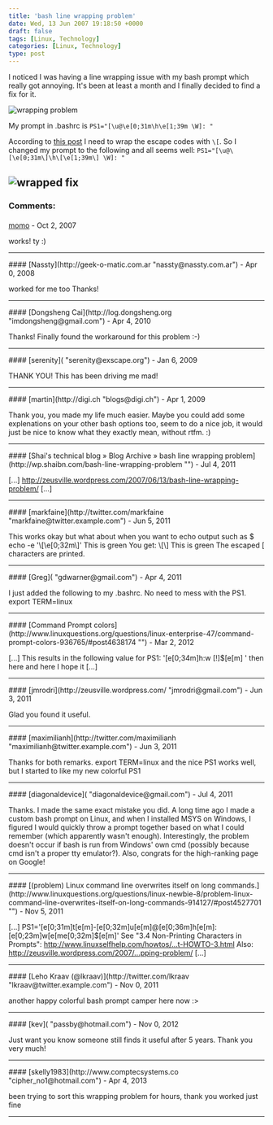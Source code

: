 ```yaml
---
title: 'bash line wrapping problem'
date: Wed, 13 Jun 2007 19:18:50 +0000
draft: false
tags: [Linux, Technology]
categories: [Linux, Technology]
type: post
---
```


I noticed I was having a line wrapping issue with my bash prompt which really got annoying. It's been at least a month and I finally decided to find a fix for it.

![wrapping problem](http://zeusville.files.wordpress.com/2007/06/wrap.png)

My prompt in .bashrc is `PS1="[\u@\e[0;31m\h\e[1;39m \W]: "`

According to [this post](http://forums.macosxhints.com/archive/index.php/t-17068.html) I need to wrap the escape codes with `\[`. So I changed my prompt to the following and all seems well: `PS1="[\u@\[\e[0;31m\]\h\[\e[1;39m\] \W]: "`

![wrapped fix](http://zeusville.files.wordpress.com/2007/06/wrapfix.png)
---
### Comments:
####
[momo]( "nbeyhurst@gmail.com") - <time datetime="2007-10-30 11:51:51">Oct 2, 2007</time>

works! ty :)
<hr />
####
[Nassty](http://geek-o-matic.com.ar "nassty@nassty.com.ar") - <time datetime="2008-04-27 03:04:16">Apr 0, 2008</time>

worked for me too Thanks!
<hr />
####
[Dongsheng Cai](http://log.dongsheng.org "imdongsheng@gmail.com") - <time datetime="2010-04-29 04:42:29">Apr 4, 2010</time>

Thanks! Finally found the workaround for this problem :-)
<hr />
####
[serenity]( "serenity@exscape.org") - <time datetime="2009-01-31 12:13:23">Jan 6, 2009</time>

THANK YOU! This has been driving me mad!
<hr />
####
[martin](http://digi.ch "blogs@digi.ch") - <time datetime="2009-04-06 17:36:20">Apr 1, 2009</time>

Thank you, you made my life much easier. Maybe you could add some explenations on your other bash options too, seem to do a nice job, it would just be nice to know what they exactly mean, without rtfm. :)
<hr />
####
[Shai&#039;s technical blog &raquo; Blog Archive &raquo; bash line wrapping problem](http://wp.shaibn.com/bash-line-wrapping-problem "") - <time datetime="2011-07-14 08:58:18">Jul 4, 2011</time>

\[...\] http://zeusville.wordpress.com/2007/06/13/bash-line-wrapping-problem/ \[...\]
<hr />
####
[markfaine](http://twitter.com/markfaine "markfaine@twitter.example.com") - <time datetime="2011-06-17 10:41:09">Jun 5, 2011</time>

This works okay but what about when you want to echo output such as $ echo -e '\\\[\\e\[0;32m\\\]' This is green You get: \\\[\\\] This is green The escaped \[ characters are printed.
<hr />
####
[Greg]( "gdwarner@gmail.com") - <time datetime="2011-04-28 14:02:27">Apr 4, 2011</time>

I just added the following to my .bashrc. No need to mess with the PS1. export TERM=linux
<hr />
####
[Command Prompt colors](http://www.linuxquestions.org/questions/linux-enterprise-47/command-prompt-colors-936765/#post4638174 "") - <time datetime="2012-03-27 19:44:19">Mar 2, 2012</time>

\[...\] This results in the following value for PS1: '\[e\[0;34m\]h:w \[!\]$\[e\[m\] ' then here and here I hope it \[...\]
<hr />
####
[jmrodri](http://zeusville.wordpress.com/ "jmrodri@gmail.com") - <time datetime="2011-06-15 22:40:44">Jun 3, 2011</time>

Glad you found it useful.
<hr />
####
[maximilianh](http://twitter.com/maximilianh "maximilianh@twitter.example.com") - <time datetime="2011-06-15 14:46:15">Jun 3, 2011</time>

Thanks for both remarks. export TERM=linux and the nice PS1 works well, but I started to like my new colorful PS1
<hr />
####
[diagonaldevice]( "diagonaldevice@gmail.com") - <time datetime="2011-07-07 15:45:37">Jul 4, 2011</time>

Thanks. I made the same exact mistake you did. A long time ago I made a custom bash prompt on Linux, and when I installed MSYS on Windows, I figured I would quickly throw a prompt together based on what I could remember (which apparently wasn't enough). Interestingly, the problem doesn't occur if bash is run from Windows' own cmd (possibly because cmd isn't a proper tty emulator?). Also, congrats for the high-ranking page on Google!
<hr />
####
[(problem) Linux command line overwrites itself on long commands.](http://www.linuxquestions.org/questions/linux-newbie-8/problem-linux-command-line-overwrites-itself-on-long-commands-914127/#post4527701 "") - <time datetime="2011-11-18 14:33:09">Nov 5, 2011</time>

\[...\] PS1='\[e\[0;31m\]t\[e\[m\]-\[e\[0;32m\]u\[e\[m\]@\[e\[0;36m\]h\[e\[m\]:\[e\[0;23m\]w\[e\[me\[0;32m\]$\[e\[m\]' See "3.4 Non-Printing Characters in Prompts": http://www.linuxselfhelp.com/howtos/...t-HOWTO-3.html Also: http://zeusville.wordpress.com/2007/...pping-problem/ \[...\]
<hr />
####
[Leho Kraav (@lkraav)](http://twitter.com/lkraav "lkraav@twitter.example.com") - <time datetime="2011-11-20 10:41:08">Nov 0, 2011</time>

another happy colorful bash prompt camper here now :>
<hr />
####
[kev]( "passby@hotmail.com") - <time datetime="2012-11-18 12:17:33">Nov 0, 2012</time>

Just want you know someone still finds it useful after 5 years. Thank you very much!
<hr />
####
[skelly1983](http://www.comptecsystems.co "cipher_no1@hotmail.com") - <time datetime="2013-04-18 15:52:43">Apr 4, 2013</time>

been trying to sort this wrapping problem for hours, thank you worked just fine
<hr />
